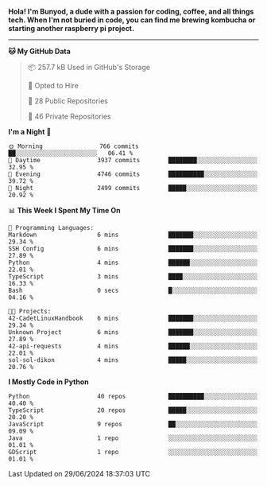 <p>
<b>Hola! I'm Bunyod, a dude with a passion for coding, coffee, and all things tech. When I'm not buried in code, you can find me brewing kombucha or starting another raspberry pi project.</b>
</p>

---

<!--START_SECTION:waka-->
**🐱 My GitHub Data** 

> 📦 257.7 kB Used in GitHub's Storage 
 > 
> 💼 Opted to Hire
 > 
> 📜 28 Public Repositories 
 > 
> 🔑 46 Private Repositories 
 > 
**I'm a Night 🦉** 

```text
🌞 Morning                766 commits         ██░░░░░░░░░░░░░░░░░░░░░░░   06.41 % 
🌆 Daytime                3937 commits        ████████░░░░░░░░░░░░░░░░░   32.95 % 
🌃 Evening                4746 commits        ██████████░░░░░░░░░░░░░░░   39.72 % 
🌙 Night                  2499 commits        █████░░░░░░░░░░░░░░░░░░░░   20.92 % 
```


📊 **This Week I Spent My Time On** 

```text
💬 Programming Languages: 
Markdown                 6 mins              ███████░░░░░░░░░░░░░░░░░░   29.34 % 
SSH Config               6 mins              ███████░░░░░░░░░░░░░░░░░░   27.89 % 
Python                   4 mins              ██████░░░░░░░░░░░░░░░░░░░   22.01 % 
TypeScript               3 mins              ████░░░░░░░░░░░░░░░░░░░░░   16.33 % 
Bash                     0 secs              █░░░░░░░░░░░░░░░░░░░░░░░░   04.16 % 

🐱‍💻 Projects: 
42-CadetLinuxHandbook    6 mins              ███████░░░░░░░░░░░░░░░░░░   29.34 % 
Unknown Project          6 mins              ███████░░░░░░░░░░░░░░░░░░   27.89 % 
42-api-requests          4 mins              ██████░░░░░░░░░░░░░░░░░░░   22.01 % 
sol-sol-dikon            4 mins              █████░░░░░░░░░░░░░░░░░░░░   20.76 % 
```

**I Mostly Code in Python** 

```text
Python                   40 repos            ██████████░░░░░░░░░░░░░░░   40.40 % 
TypeScript               20 repos            █████░░░░░░░░░░░░░░░░░░░░   20.20 % 
JavaScript               9 repos             ██░░░░░░░░░░░░░░░░░░░░░░░   09.09 % 
Java                     1 repo              ░░░░░░░░░░░░░░░░░░░░░░░░░   01.01 % 
GDScript                 1 repo              ░░░░░░░░░░░░░░░░░░░░░░░░░   01.01 % 
```




 Last Updated on 29/06/2024 18:37:03 UTC
<!--END_SECTION:waka-->
